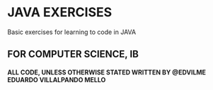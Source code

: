 # JAVA EXERCISES


Basic exercises for learning to code in JAVA

## FOR COMPUTER SCIENCE, IB 

#### ALL CODE, UNLESS OTHERWISE STATED WRITTEN BY @EDVILME EDUARDO VILLALPANDO MELLO
